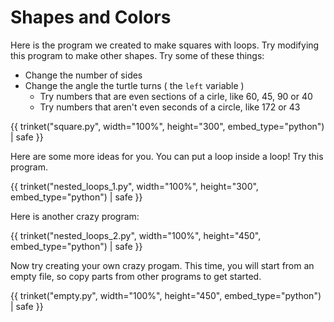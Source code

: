 # Shapes and Colors

Here is the program we created to make squares with loops. Try modifying this 
program to make other shapes. Try some of these things:

* Change the number of sides
* Change the angle the turtle turns ( the `left` variable )
  * Try numbers that are even sections of a cirle, like 60, 45, 90 or 40
  * Try numbers that aren't even seconds of a circle, like 172 or 43

{{ trinket("square.py", width="100%", height="300", embed_type="python") | safe }}

Here are some more ideas for you. You can put a loop inside a loop! Try this
program. 

{{ trinket("nested_loops_1.py", width="100%", height="300", embed_type="python") | safe }}

Here is another crazy program: 

{{ trinket("nested_loops_2.py", width="100%", height="450", embed_type="python") | safe }}

Now try creating your own crazy progam. This time, you will start from an empty
file, so copy parts from other programs to get started. 

{{ trinket("empty.py", width="100%", height="450", embed_type="python") | safe }}
